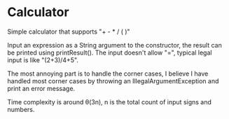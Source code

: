 # Calculator
Simple calculator that supports "+ - * / ( )"

Input an expression as a String argument to the constructor, the result can be printed using printResult(). The input doesn't allow "=", typical legal input is like "(2+3)/4+5".

The most annoying part is to handle the corner cases, I believe I have handled most corner cases by throwing an IllegalArgumentException and print an error message.

Time complexity is around θ(3n), n is the total count of input signs and numbers.
